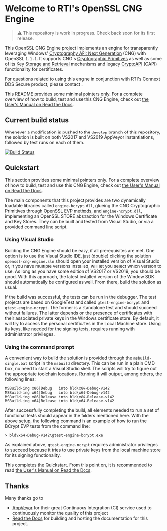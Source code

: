 # Welcome to RTI's OpenSSL CNG Engine

> :warning: This repository is work in progress. Check back soon for its first release.

This OpenSSL CNG Engine project implements an engine for transparently leveraging Windows' [Cryptography API: Next Generation](https://docs.microsoft.com/en-us/windows/win32/seccng/cng-portal) (CNG) with OpenSSL `1.1.1`. It supports CNG's [Cryptographic Primitives](https://docs.microsoft.com/en-us/windows/win32/seccng/cryptographic-primitives) as well as some of its [Key Storage and Retrieval](https://docs.microsoft.com/en-us/windows/win32/seccng/key-storage-and-retrieval) mechanisms and legacy [CryptoAPI](https://docs.microsoft.com/en-us/windows/win32/api/wincrypt/>) (CAPI) functionality for certificates.

For questions related to using this engine in conjunction with RTI's Connext DDS Secure product, please contact .

This README provides some minimal pointers only. For a complete overview of how to build, test and use this CNG Engine, check out [the User's Manual on Read the Docs](https://openssl-cng-engine.readthedocs.io/en/latest/index.html).

## Current build status

Whenever a modification is pushed to the `develop` branch of this repository, the solution is built on both VS2017 and VS2019 AppVeyor instantiations, followed by test runs on each of them.

[![Build Status](https://ci.appveyor.com/api/projects/status/github/rticommunity/openssl-cng-engine?branch=develop&svg=true&passingText=passing%20%F0%9F%A5%B3)](https://ci.appveyor.com/project/fgaranda/openssl-cng-engine/branch/develop)

## Quickstart

This section provides some minimal pointers only. For a complete overview of how to build, test and use this CNG Engine, check out [the User's Manual on Read the Docs](https://openssl-cng-engine.readthedocs.io/en/latest/index.html).

The main components that this project provides are two dynamically loadable libraries called `engine-bcrypt.dll`, glueing the CNG Cryptographic Primitives through OpenSSL EVP methods, and `engine-ncrypt.dll`, implementing an OpenSSL STORE abstraction for the Windows Certificate and Key Stores. They can be built and tested from Visual Studio, or via a provided command line script.

### Using Visual Studio

Building the CNG Engine should be easy, if all prerequisites are met. One option is to use the Visual Studio IDE, just (double) clicking the solution `openssl-cng-engine.sln` should open your installed version of Visual Studio or, if you have multiple versions installed, will let you select which version to use. As long as you have some edition of VS2017 or VS2019, you should be good. With this approach, the latest installed version of the Window SDK should automatically be configured as well. From there, build the solution as usual.

If the build was successful, the tests can be run in the debugger. The test projects are based on GoogleTest and called `gtest-engine-bcrypt` and `gtest-engine-ncrypt`. The former is a standalone test and should succeed without failures. The latter depends on the presence of certificates with their associated private keys in the Windows certificate store. By default, it will try to access the personal certificates in the Local Machine store. Using its keys, like needed for the signing tests, requires running with administrator privileges.

### Using the command prompt

A convenient way to build the solution is provided through the `msbuild-single.bat` script in the `msbuild` directory. This can be run in a plain CMD box, no need to start a Visual Studio shell. The scripts will try to figure out the appropriate toolchain locations. Running it will output, among others, the following lines:

    MSBuild-ing x86|Debug   into bld\x86-Debug-v142
    MSBuild-ing x64|Debug   into bld\x64-Debug-v142
    MSBuild-ing x86|Release into bld\x86-Release-v142
    MSBuild-ing x64|Release into bld\x64-Release-v142

After successfully completing the build, all elements needed to run a set of functional tests should appear in the folders mentioned here. With the above setup, the following command is an example of how to run the BCrypt EVP tests from the command line:

    > bld\x64-Debug-v142\gtest-engine-bcrypt.exe

As explained above, `gtest-engine-ncrypt` requires administrator privileges to succeed because it tries to use private keys from the local machine store for its signing functionality.

This completes the Quickstart. From this point on, it is recommended to read [the User's Manual on Read the Docs](https://openssl-cng-engine.readthedocs.io/en/latest/index.html).

## Thanks

Many thanks go to

- [AppVeyor](https://www.appveyor.com) for their great Continuous Integration (CI) service used to continuously monitor the quality of this project
- [Read the Docs](https://www.readthedocs.org) for building and hosting the documentation for this project.